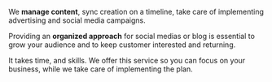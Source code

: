 We **manage content**, sync creation on a timeline, take care of implementing advertising and social media campaigns.

Providing an **organized approach** for social medias or blog is essential to grow your audience and to keep customer interested and returning.

It takes time, and skills. We offer this service so you can focus on your business, while we take care of implementing the plan.  
